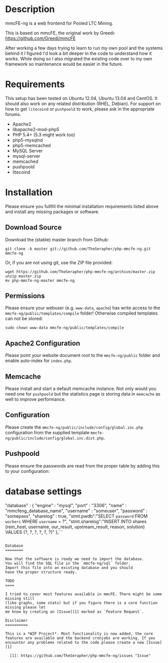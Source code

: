 Description
===========

mmcFE-ng is a web frontend for Pooled LTC Mining.

This is based on mmcFE, the original work by Greedi:
https://github.com/Greedi/mmcFE

After working a few days trying to learn to run my own pool and the
systems behind it I figured I'd look a bit deeper in the code to
understand how it works. While doing so I also migrated the existing
code over to my own framework so maintenance would be easier in the
future.

Requirements
============

This setup has been tested on Ubuntu 12.04, Ubuntu 13.04 and CentOS.
It should also work on any related distribution (RHEL, Debian).
For support on how to get `litecoind` or `pushpoold` to work, please ask
in the appropriate forums.

* Apache2
 * libapache2-mod-php5
* PHP 5.4+ (5.3 might work too)
 * php5-mysqlnd
 * php5-memcached
* MySQL Server
 * mysql-server
* memcached
* pushpoold
* litecoind

Installation
============

Please ensure you fullfill the minimal installation requirements listed above
and install any missing packages or software.

Download Source
---------------

Download the (stable) master branch from Github:

```
git clone -b master git://github.com/TheSerapher/php-mmcfe-ng.git mmcfe-ng
```

Or, if you are not using git, use the ZIP file provided:

```
wget https://github.com/TheSerapher/php-mmcfe-ng/archive/master.zip
unzip master.zip
mv php-mmcfe-ng-master mmcfe-ng
```

Permissions
-----------

Please ensure your webuser (e.g. `www-data`, `apache`) has write access to
the `mmcfe-ng/public/templates/compile` folder! Otherwise compiled
templates can not be stored:

```
sudo chown www-data mmcfe-ng/public/templates/compile
```

Apache2 Configuration
---------------------

Please point your website document root to the `mmcfe-ng/public` folder
and enable auto-index for `index.php`.

Memcache
--------

Please install and start a default memcache instance. Not only would you
need one for `pushpoold` but the statistics page is storing data in
`memcache` as well to improve performance.

Configuration
-------------

Please create the `mmcfe-ng/public/include/config/global.inc.php`
configuration from the supplied template
`mmcfe-ng/public/include/config/global.inc.dist.php`.

Pushpoold
---------

Please ensure the passwords are read from the proper table by adding this to your configuration:

  # database settings
  "database" : {
    "engine" : "mysql",
    "port"    : "3306",
    "name" : "mmcfeng_database_name",
    "username" : "someuser",
    "password" : "somepass",
    "sharelog" : true,
    "stmt.pwdb":"SELECT `password` FROM `workers` WHERE `username` = ?",
    "stmt.sharelog":"INSERT INTO shares (rem_host, username, our_result, upstream_result, reason, solution) VALUES (?, ?, ?, ?, ?, ?)"
  },```

```

Database
========

Now that the software is ready we need to import the database.
You will find the SQL file in the `mmcfe-ng/sql` folder.
Import this file into an existing database and you should
have the proper structure ready.

TODO
====

I tried to cover most features available in mmcFE. There might be some missing still
(like graphs, some stats) but if you figure there is a core function missing please let
me know by creating an [Issue][1] marked as `Feature Request`.

Disclaimer
==========

This is a *WIP Project*. Most functionality is now added, the core
features are available and the backend cronjobs are working. If you
encounter any problems related to the code please create a new [Issue][1]

  [1]: https://github.com/TheSerapher/php-mmcfe-ng/issues "Issue"
